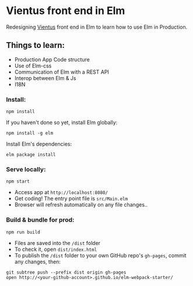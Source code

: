# Vientus front end in Elm

Redesigning [Vientus](http://vient.us) front end in Elm to learn how to use Elm
in Production.

## Things to learn:
- Production App Code structure
- Use of Elm-css
- Communication of Elm with a REST API
- Interop between Elm & Js
- I18N

### Install:
```
npm install
```

If you haven't done so yet, install Elm globally:
```
npm install -g elm
```

Install Elm's dependencies:
```
elm package install
```

### Serve locally:
```
npm start
```
* Access app at `http://localhost:8080/`
* Get coding! The entry point file is `src/Main.elm`
* Browser will refresh automatically on any file changes..


### Build & bundle for prod:
```
npm run build
```

* Files are saved into the `/dist` folder
* To check it, open `dist/index.html`
* To publish the `/dist` folder to your own GitHub repo's `gh-pages`, commit any changes, then:
```
git subtree push --prefix dist origin gh-pages
open http://<your-github-account>.github.io/elm-webpack-starter/
```

